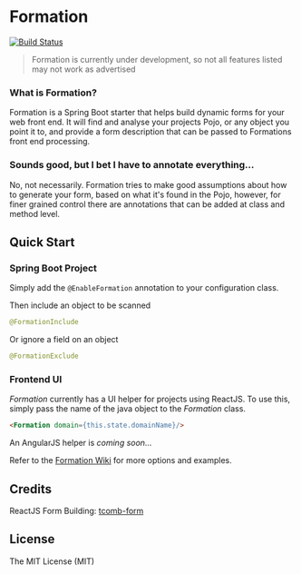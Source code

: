 # Formation

[![Build Status](https://travis-ci.org/mattem/Formation.svg?branch=master)](https://travis-ci.org/mattem/Formation)

> Formation is currently under development, so not all features listed may not work as advertised 

### What is Formation?
Formation is a Spring Boot starter that helps build dynamic forms for your web front end. It will find and analyse your projects Pojo, or any object you point it to, and provide a form description that can be passed to Formations front end processing. 

### Sounds good, but I bet I have to annotate everything...
No, not necessarily. Formation tries to make good assumptions about how to generate your form, based on what it's found in the Pojo, however, for finer grained control there are annotations that can be added at class and method level. 

## Quick Start

### Spring Boot Project
Simply add the `@EnableFormation` annotation to your configuration class. 

Then include an object to be scanned

```java
@FormationInclude
```

Or ignore a field on an object

```java
@FormationExclude
```

### Frontend UI
_Formation_ currently has a UI helper for projects using ReactJS. To use this, simply pass the name of the java object to the _Formation_ class.

```html
<Formation domain={this.state.domainName}/>
```

An AngularJS helper is _coming soon..._

Refer to the [Formation Wiki](https://github.com/mattem/Formation/wiki) for more options and examples.
 

## Credits

ReactJS Form Building: [tcomb-form](https://github.com/gcanti/tcomb-form)

## License

The MIT License (MIT)